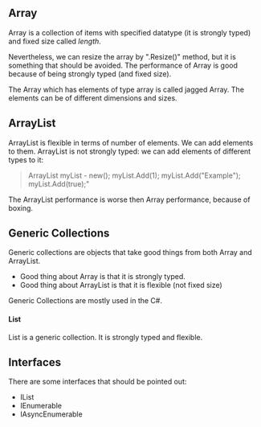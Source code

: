 ﻿## Array

Array is a collection of items with specified datatype (it is strongly typed) and fixed size called *length*.

Nevertheless, we can resize the array by ".Resize()" method, but it is something that should be avoided.
The performance of Array is good because of being strongly typed (and fixed size).

The Array which has elements of type array is called jagged Array. 
The elements can be of different dimensions and sizes.

## ArrayList

ArrayList is flexible in terms of number of elements. We can add elements to them.
ArrayList is not strongly typed: we can add elements of different types to it:
> ArrayList myList - new(); myList.Add(1); myList.Add("Example"); myList.Add(true);"

The ArrayList performance is worse then Array performance, because of boxing.

## Generic Collections

Generic collections are objects that take good things from both Array and ArrayList.
- Good thing about Array is that it is strongly typed.
- Good thing about ArrayList is that it is flexible (not fixed size)

Generic Collections are mostly used in the C#.

#### List

List is a generic collection. It is strongly typed and flexible. 

## Interfaces

There are some interfaces that should be pointed out:
- IList
- IEnumerable
- IAsyncEnumerable